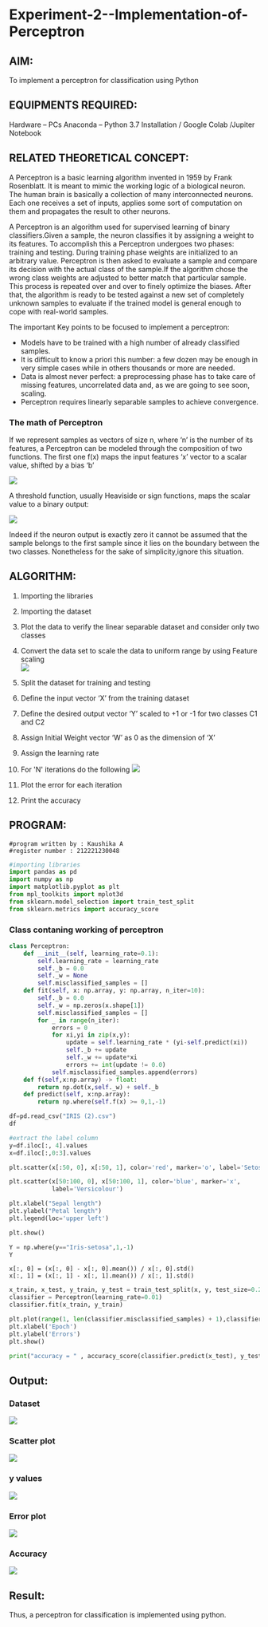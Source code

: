 # Experiment-2--Implementation-of-Perceptron
## AIM:

To implement a perceptron for classification using Python

## EQUIPMENTS REQUIRED:
Hardware – PCs
Anaconda – Python 3.7 Installation / Google Colab /Jupiter Notebook

## RELATED THEORETICAL CONCEPT:
A Perceptron is a basic learning algorithm invented in 1959 by Frank Rosenblatt. It is meant to mimic the working logic of a biological neuron. The human brain is basically a collection of many interconnected neurons. Each one receives a set of inputs, applies some sort of computation on them and propagates the result to other neurons.

A Perceptron is an algorithm used for supervised learning of binary classifiers.Given a sample, the neuron classifies it by assigning a weight to its features. To accomplish this a Perceptron undergoes two phases: training and testing. During training phase weights are initialized to an arbitrary value. Perceptron is then asked to evaluate a sample and compare its decision with the actual class of the sample.If the algorithm chose the wrong class weights are adjusted to better match that particular sample. This process is repeated over and over to finely optimize the biases. After that, the algorithm is ready to be tested against a new set of completely unknown samples to evaluate if the trained model is general enough to cope with real-world samples.

The important Key points to be focused to implement a perceptron:
- Models have to be trained with a high number of already classified samples. 
- It is difficult to know a priori this number: a few dozen may be enough in very simple cases while in others thousands or more are needed.
- Data is almost never perfect: a preprocessing phase has to take care of missing features, uncorrelated data and, as we are going to see soon, scaling.
- Perceptron requires linearly separable samples to achieve convergence.

### The math of Perceptron
If we represent samples as vectors of size n, where ‘n’ is the number of its features, a Perceptron can be modeled through the composition of two functions. The first one 
f(x) maps the input features  ‘x’  vector to a scalar value, shifted by a bias ‘b’

![](formula2.png)

A threshold function, usually Heaviside or sign functions, maps the scalar value to a binary output:

![](formula1.png)

Indeed if the neuron output is exactly zero it cannot be assumed that the sample belongs to the first sample since it lies on the boundary between the two classes. Nonetheless for the sake of simplicity,ignore this situation.


## ALGORITHM:
1. Importing the libraries
2. Importing the dataset
3. Plot the data to verify the linear separable dataset and consider only two classes
4. Convert the data set to scale the data to uniform range by using Feature scaling                                      
![](formula3.png)

5. Split the dataset for training and testing
6. Define the input vector ‘X’ from the training dataset
7. Define the desired output vector ‘Y’ scaled to +1 or -1 for two classes C1 and C2
8. Assign Initial Weight vector ‘W’ as 0 as the dimension of ‘X’
9. Assign the learning rate
10. For 'N' iterations do the following
![](formula4.png)

11. Plot the error for each iteration 
12. Print the accuracy

## PROGRAM:
```
#program written by : Kaushika A
#register number : 212221230048
```
```python
#importing libraries
import pandas as pd
import numpy as np
import matplotlib.pyplot as plt
from mpl_toolkits import mplot3d
from sklearn.model_selection import train_test_split
from sklearn.metrics import accuracy_score
```
### Class contaning working of perceptron
```python
class Perceptron:
    def __init__(self, learning_rate=0.1):
        self.learning_rate = learning_rate
        self._b = 0.0
        self._w = None
        self.misclassified_samples = []
    def fit(self, x: np.array, y: np.array, n_iter=10):
        self._b = 0.0
        self._w = np.zeros(x.shape[1])
        self.misclassified_samples = []
        for _ in range(n_iter):
            errors = 0
            for xi,yi in zip(x,y):
                update = self.learning_rate * (yi-self.predict(xi))
                self._b += update
                self._w += update*xi
                errors += int(update != 0.0)
            self.misclassified_samples.append(errors)
    def f(self,x:np.array) -> float:
        return np.dot(x,self._w) + self._b
    def predict(self, x:np.array):
        return np.where(self.f(x) >= 0,1,-1) 
```
```python
df=pd.read_csv("IRIS (2).csv")
df
```
```python
#extract the label column
y=df.iloc[:, 4].values
x=df.iloc[:,0:3].values
```
```python
plt.scatter(x[:50, 0], x[:50, 1], color='red', marker='o', label='Setosa')

plt.scatter(x[50:100, 0], x[50:100, 1], color='blue', marker='x',
            label='Versicolour')

plt.xlabel("Sepal length")
plt.ylabel("Petal length")
plt.legend(loc='upper left')

plt.show()
```
```python
Y = np.where(y=="Iris-setosa",1,-1)
Y
```
```pyhton
x[:, 0] = (x[:, 0] - x[:, 0].mean()) / x[:, 0].std()
x[:, 1] = (x[:, 1] - x[:, 1].mean()) / x[:, 1].std()
```
```python
x_train, x_test, y_train, y_test = train_test_split(x, y, test_size=0.25,random_state=0)
classifier = Perceptron(learning_rate=0.01)
classifier.fit(x_train, y_train)
```
```python
plt.plot(range(1, len(classifier.misclassified_samples) + 1),classifier.misclassified_samples, marker='o')
plt.xlabel('Epoch')
plt.ylabel('Errors')
plt.show()

print("accuracy = " , accuracy_score(classifier.predict(x_test), y_test)*100)
```
## Output:
### Dataset 
![](1.PNG)
### Scatter plot
![](2.png)
### y values
![](3.PNG) 
### Error plot
![](4.png)
### Accuracy
![](5.PNG)

## Result:
Thus, a perceptron for classification is implemented using python.
